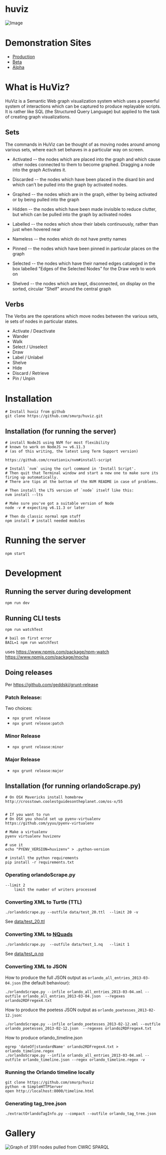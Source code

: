 huviz
=====

![Image](./graph_ex1.png?raw=true)

# Demonstration Sites

* [Production](http://huviz.dev.nooron.com/)
* [Beta](http://beta.huviz.dev.nooron.com/)
* [Alpha](http://alpha.huviz.dev.nooron.com/)


# What is HuViz?

HuViz is a Semantic Web graph visualization system which uses a powerful system of interactions which can
be captured to produce replayable scripts.  It is rather like SQL (the Structured Query Language) but applied
to the task of creating graph visualizations.


## Sets

The commands in HuViz can be thought of as moving nodes around among various sets, where each set behaves in a particular way on screen.

* Activated -- the nodes which are placed into the graph and which cause other nodes connected to them to become graphed.
               Dragging a node into the graph Activates it.
* Discarded -- the nodes which have been placed in the disard bin and which can't be pulled into the graph by activated nodes.

* Graphed -- the nodes which are in the graph, either by being activated or by being pulled into the graph
* Hidden -- the nodes which have been made invisible to reduce clutter, but which can be pulled into the graph by activated nodes
* Labelled -- the nodes which show their labels continuously, rather than just when hovered near
* Nameless -- the nodes which do not have pretty names
* Pinned -- the nodes which have been pinned in particular places on the graph
* Selected -- the nodes which have their named edges cataloged in the box labelled "Edges of the Selected Nodes" for the Draw verb to work on
* Shelved -- the nodes which are kept, disconnected, on display on the sorted, circular "Shelf" around the central graph


## Verbs

The Verbs are the operations which move nodes between the various sets, ie sets of nodes in particular states.

* Activate / Deactivate
* Wander
* Walk
* Select / Unselect
* Draw
* Label / Unlabel
* Shelve
* Hide
* Discard / Retrieve
* Pin / Unpin



# Installation

    # Install huviz from github
    git clone https://github.com/smurp/huviz.git

## Installation (for running the server)


    # install NodeJS using NVM for most flexibility
    # known to work on NodeJS >= v6.11.3
    # (as of this writing, the latest Long Term Support version)

    https://github.com/creationix/nvm#install-script

    # Install `nvm` using the curl command in 'Install Script'.
    # Then quit that Terminal window and start a new one to make sure its firing up automatically.
    # There are tips at the bottom of the NVM README in case of problems.

    # Then install the LTS version of `node` itself like this:
    nvm install --lts

    # Make sure you've got a suitable version of Node
    node -v # expecting v6.11.3 or later

    # Then do classic normal npm stuff
    npm install # install needed modules


# Running the server

    npm start

# Development

## Running the server during development

    npm run dev

## Running CLI tests

    npm run watchTest

    # bail on first error
    BAIL=1 npm run watchTest

uses https://www.npmjs.com/package/npm-watch https://www.npmjs.com/package/mocha

## Doing releases

Per https://github.com/geddski/grunt-release

### Patch Release:

Two choices:

* `npx grunt release`
* `npx grunt release:patch`

### Minor Release

* `npx grunt release:minor`

### Major Release

* `npx grunt release:major`


## Installation (for running orlandoScrape.py)

    # On OSX Mavericks install homebrew
    http://crosstown.coolestguidesontheplanet.com/os-x/55


    # If you want to run
    # On OSX you should set up pyenv-virtualenv
    https://github.com/yyuu/pyenv-virtualenv

    # Make a virtualenv
    pyenv virtualenv huvizenv

    # use it
    echo "PYENV_VERSION=huvizenv" > .python-version

    # install the python requirements
    pip install -r requirements.txt

### Operating orlandoScrape.py

    --limit 2
        limit the number of writers processed


### Converting XML to Turtle (TTL)

    ./orlandoScrape.py --outfile data/test_20.ttl  --limit 20 -v

See [data/test_20.ttl](../master/data/test_20.ttl)

### Converting XML to [NQuads](http://www.w3.org/TR/n-quads/)

    ./orlandoScrape.py  --outfile data/test_1.nq   --limit 1

See [data/test_q.nq](../master/data/test_1.nq)


### Converting XML to JSON

  How to produce the full JSON output as `orlando_all_entries_2013-03-04.json` (the default behaviour):

    ./orlandoScrape.py --infile orlando_all_entries_2013-03-04.xml --outfile orlando_all_entries_2013-03-04.json  --regexes orlando2RDFregex4.txt


  How to produce the poetess JSON output as `orlando_poetesses_2013-02-12.json`:

    ./orlandoScrape.py --infile orlando_poetesses_2013-02-12.xml --outfile orlando_poetesses_2013-02-12.json  --regexes orlando2RDFregex4.txt

  How to produce orlando_timeline.json

    egrep 'dateOf|standardName' orlando2RDFregex4.txt > orlando_timeline.regex
    ./orlandoScrape.py --infile orlando_all_entries_2013-03-04.xml --outfile orlando_timeline.json --regex orlando_timeline.regex -v


### Running the Orlando timeline locally

    git clone https://github.com/smurp/huviz
    python -m SimpleHTTPServer
    open http://localhost:8000/timeline.html

### Generating tag_tree.json

    ./extractOrlandoTagInfo.py --compact --outfile orlando_tag_tree.json

# Gallery

![Graph of 3191 nodes pulled from CWRC SPARQL](./docs/3191_nodes.png?raw=true)
